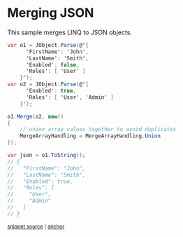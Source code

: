 # Merging JSON

This sample merges LINQ to JSON objects.

<!-- snippet: MergeJson -->
<a id='snippet-mergejson'></a>
```cs
var o1 = JObject.Parse(@"{
      'FirstName': 'John',
      'LastName': 'Smith',
      'Enabled': false,
      'Roles': [ 'User' ]
    }");
var o2 = JObject.Parse(@"{
      'Enabled': true,
      'Roles': [ 'User', 'Admin' ]
    }");

o1.Merge(o2, new()
{
    // union array values together to avoid duplicates
    MergeArrayHandling = MergeArrayHandling.Union
});

var json = o1.ToString();
// {
//   "FirstName": "John",
//   "LastName": "Smith",
//   "Enabled": true,
//   "Roles": [
//     "User",
//     "Admin"
//   ]
// }
```
<sup><a href='/src/Tests/Documentation/Samples/Linq/MergeJson.cs#L12-L42' title='Snippet source file'>snippet source</a> | <a href='#snippet-mergejson' title='Start of snippet'>anchor</a></sup>
<!-- endSnippet -->
